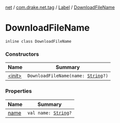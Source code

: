 [net](../../../index.md) / [com.drake.net.tag](../../index.md) / [Label](../index.md) / [DownloadFileName](./index.md)

# DownloadFileName

`inline class DownloadFileName`

### Constructors

| Name | Summary |
|---|---|
| [&lt;init&gt;](-init-.md) | `DownloadFileName(name: `[`String`](https://kotlinlang.org/api/latest/jvm/stdlib/kotlin/-string/index.html)`?)` |

### Properties

| Name | Summary |
|---|---|
| [name](name.md) | `val name: `[`String`](https://kotlinlang.org/api/latest/jvm/stdlib/kotlin/-string/index.html)`?` |
